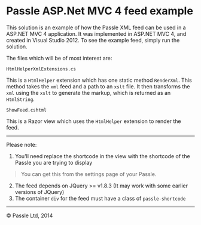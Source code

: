 Passle ASP.Net MVC 4 feed example
==================

This solution is an example of how the Passle XML feed can be used in a 
ASP.NET MVC 4 application. It was implemented in ASP.NET MVC 4, and created in 
Visual Studio 2012. To see the example feed, simply run the solution.

The files which will be of most interest are: 

 `HtmlHelperXmlExtensions.cs` 
 
This is a `HtmlHelper` extension which has one static method `RenderXml`. This method takes the `xml` feed and a path to an `xslt` file. It then transforms the `xml` using the `xslt` to generate the markup, which is returned as an `HtmlString`.

`ShowFeed.cshtml`

This is a Razor view which uses the `HtmlHelper` extension to render the feed.

-----------------------------------------------------------------------

Please note: 

  1. You'll need replace the shortcode in the view with the shortcode of the Passle you are trying to display
> You can get this from the settings page of your Passle.
  2. The feed depends on JQuery >= v1.8.3 (It may work with some earlier versions of JQuery)
  3. The container `div` for the feed must have a class of `passle-shortcode`

-----------------------------------------------------------------------

© Passle Ltd, 2014